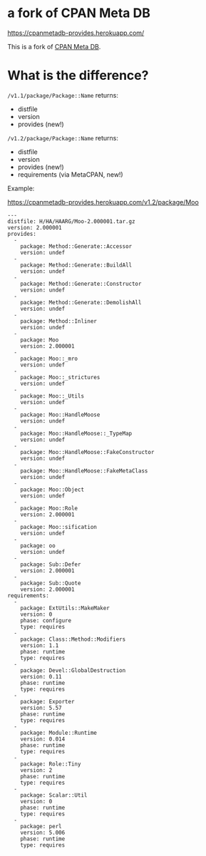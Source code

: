 # a fork of CPAN Meta DB

https://cpanmetadb-provides.herokuapp.com/

This is a fork of [CPAN Meta DB](http://cpanmetadb.plackperl.org/).

# What is the difference?

`/v1.1/package/Package::Name` returns:

* distfile
* version
* provides (new!)

`/v1.2/package/Package::Name` returns:

* distfile
* version
* provides (new!)
* requirements (via MetaCPAN, new!)

Example:

https://cpanmetadb-provides.herokuapp.com/v1.2/package/Moo

```
---
distfile: H/HA/HAARG/Moo-2.000001.tar.gz
version: 2.000001
provides:
  -
    package: Method::Generate::Accessor
    version: undef
  -
    package: Method::Generate::BuildAll
    version: undef
  -
    package: Method::Generate::Constructor
    version: undef
  -
    package: Method::Generate::DemolishAll
    version: undef
  -
    package: Method::Inliner
    version: undef
  -
    package: Moo
    version: 2.000001
  -
    package: Moo::_mro
    version: undef
  -
    package: Moo::_strictures
    version: undef
  -
    package: Moo::_Utils
    version: undef
  -
    package: Moo::HandleMoose
    version: undef
  -
    package: Moo::HandleMoose::_TypeMap
    version: undef
  -
    package: Moo::HandleMoose::FakeConstructor
    version: undef
  -
    package: Moo::HandleMoose::FakeMetaClass
    version: undef
  -
    package: Moo::Object
    version: undef
  -
    package: Moo::Role
    version: 2.000001
  -
    package: Moo::sification
    version: undef
  -
    package: oo
    version: undef
  -
    package: Sub::Defer
    version: 2.000001
  -
    package: Sub::Quote
    version: 2.000001
requirements:
  -
    package: ExtUtils::MakeMaker
    version: 0
    phase: configure
    type: requires
  -
    package: Class::Method::Modifiers
    version: 1.1
    phase: runtime
    type: requires
  -
    package: Devel::GlobalDestruction
    version: 0.11
    phase: runtime
    type: requires
  -
    package: Exporter
    version: 5.57
    phase: runtime
    type: requires
  -
    package: Module::Runtime
    version: 0.014
    phase: runtime
    type: requires
  -
    package: Role::Tiny
    version: 2
    phase: runtime
    type: requires
  -
    package: Scalar::Util
    version: 0
    phase: runtime
    type: requires
  -
    package: perl
    version: 5.006
    phase: runtime
    type: requires
```

